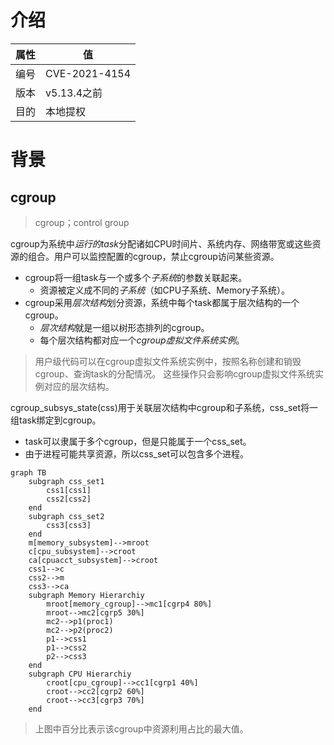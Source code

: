 # 介绍

|属性|值|
|-|-|
|编号|CVE-2021-4154|
|版本|v5.13.4之前|
|目的|本地提权|

# 背景

## cgroup

> cgroup；control group

cgroup为系统中*运行的task*分配诸如CPU时间片、系统内存、网络带宽或这些资源的组合。用户可以监控配置的cgroup，禁止cgroup访问某些资源。
* cgroup将一组task与一个或多个*子系统*的参数关联起来。
  * 资源被定义成不同的*子系统*（如CPU子系统、Memory子系统）。
* cgroup采用*层次结构*划分资源，系统中每个task都属于层次结构的一个cgroup。
  * *层次结构*就是一组以树形态排列的cgroup。
  * 每个层次结构都对应一个*cgroup虚拟文件系统实例*。

> 用户级代码可以在cgroup虚拟文件系统实例中，按照名称创建和销毁cgroup、查询task的分配情况。
> 这些操作只会影响cgroup虚拟文件系统实例对应的层次结构。

cgroup_subsys_state(css)用于关联层次结构中cgroup和子系统，css_set将一组task绑定到cgroup。
* task可以隶属于多个cgroup，但是只能属于一个css_set。
* 由于进程可能共享资源，所以css_set可以包含多个进程。

```mermaid
graph TB
    subgraph css_set1
        css1[css1]
        css2[css2]
    end
    subgraph css_set2
        css3[css3]
    end
    m[memory_subsystem]-->mroot
    c[cpu_subsystem]-->croot
    ca[cpuacct_subsystem]-->croot
    css1-->c
    css2-->m
    css3-->ca
    subgraph Memory Hierarchiy
        mroot[memory_cgroup]-->mc1[cgrp4 80%]
        mroot-->mc2[cgrp5 30%]
        mc2-->p1(proc1)
        mc2-->p2(proc2)
        p1-->css1
        p1-->css2
        p2-->css3
    end
    subgraph CPU Hierarchiy
        croot[cpu_cgroup]-->cc1[cgrp1 40%]
        croot-->cc2[cgrp2 60%]
        croot-->cc3[cgrp3 70%]
    end
```

> 上图中百分比表示该cgroup中资源利用占比的最大值。
